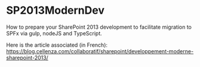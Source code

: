 # SP2013ModernDev
How to prepare your SharePoint 2013 development to facilitate migration to SPFx via gulp, nodeJS and TypeScript.

Here is the article associated (in French):
https://blog.cellenza.com/collaboratif/sharepoint/developpement-moderne-sharepoint-2013/
